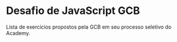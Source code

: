 # Desafio de JavaScript GCB

Lista de exercícios propostos pela GCB em seu processo seletivo do Academy.
